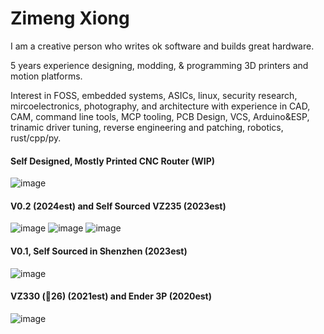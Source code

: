 # Zimeng Xiong

I am a creative person who writes ok software and builds great hardware.

5 years experience designing, modding, & programming 3D printers and motion platforms.

Interest in FOSS, embedded systems, ASICs, linux, security research, mircoelectronics, photography, and architecture with experience in CAD, CAM, command line tools, MCP tooling, PCB Design, VCS, Arduino&ESP, trinamic driver tuning, reverse engineering and patching, robotics, rust/cpp/py.

#### Self Designed, Mostly Printed CNC Router (WIP)
![image](https://github.com/user-attachments/assets/75c86956-92a8-42f7-a91e-db0a7a62a3b7)

#### V0.2 (2024est) and Self Sourced VZ235 (2023est)
![image](https://github.com/user-attachments/assets/f3f116e1-bd18-464b-a182-3323219606ce)
![image](https://github.com/user-attachments/assets/4b7abaad-ef11-41d5-808f-e3c34a31d8cb)
![image](https://github.com/user-attachments/assets/4151670b-d1ee-438f-812b-acccd3026548)

#### V0.1, Self Sourced in Shenzhen (2023est)
![image](https://github.com/user-attachments/assets/9dbf2171-9d58-4927-a0a8-69ad21008f4f)

#### VZ330 (🥣26) (2021est) and Ender 3P (2020est)
![image](https://github.com/user-attachments/assets/8bc0d73d-1039-462f-8dd5-c2fa139fa0a3)



<!--
**zxzimeng/zxzimeng** is a ✨ _special_ ✨ repository because its `README.md` (this file) appears on your GitHub profile.

Here are some ideas to get you started:

- 🔭 I’m currently working on ...
- 🌱 I’m currently learning ...
- 👯 I’m looking to collaborate on ...
- 🤔 I’m looking for help with ...
- 💬 Ask me about ...
- 📫 How to reach me: ...
- 😄 Pronouns: ...
- ⚡ Fun fact: ...
-->
